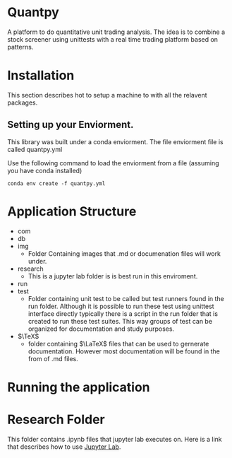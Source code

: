 # Quantpy
A platform to do quantitative unit trading analysis. The idea is to combine a stock
screener using unittests with a real time trading platform based on patterns.

# Installation
This section describes hot to setup a machine to with all the relavent packages.

## Setting up your Enviorment.
This library was built under a conda enviorment. The file
enviorment file is called quantpy.yml

Use the following command to  load the enviorment from a file
(assuming you have conda installed)

```
conda env create -f quantpy.yml
```
# Application Structure

+ com
+ db
+ img
  + Folder Containing images that .md or documenation files will work under.
+ research
  + This is a jupyter lab folder is is best run in this enviroment.
+ run
+ test
  + Folder containing unit test to be called but test runners found in the run folder. 
  Although it is possible to run these test using unittest interface directly typically 
  there is a script in the run folder that is created to run these test suites. This way 
  groups of test can be organized for documentation and study purposes.
+ $\TeX$
  + folder containing $\LaTeX$ files that can be used to gernerate documentation. However
  most documentation will be found in the from of .md files.

# Running the application

# Research Folder

This folder contains .ipynb files that jupyter lab executes on. Here is a link 
that describes how to use [Jupyter Lab](https://jupyter.org/).
